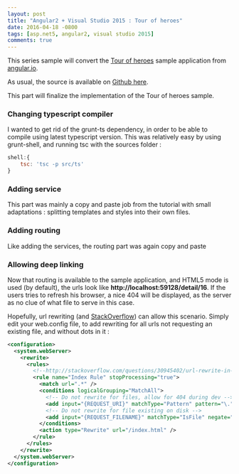 ```yaml
---
layout: post
title: "Angular2 + Visual Studio 2015 : Tour of heroes"
date: 2016-04-18 -0800
tags: [asp.net5, angular2, visual studio 2015]
comments: true
---
```


This series sample will convert the [Tour of heroes](https://angular.io/docs/ts/latest/tutorial/) sample application from [angular.io](https://angular.io/docs). 

As usual, the source is available on [Github here](https://github.com/mathieubrun/Samples.Angular2/tree/dev-part-3).

This part will finalize the implementation of the Tour of heroes sample. 

### Changing typescript compiler

I wanted to get rid of the grunt-ts dependency, in order to be able to compile using latest typescript version. This was relatively easy by using grunt-shell, and running tsc with the sources folder :

```` javascript
shell:{
    tsc: 'tsc -p src/ts'
}
````

### Adding service

This part was mainly a copy and paste job from the tutorial with small adaptations : splitting templates and styles into their own files. 

### Adding routing

Like adding the services, the routing part was again copy and paste

### Allowing deep linking

Now that routing is available to the sample application, and HTML5 mode is used (by default), the urls look like **http://localhost:59128/detail/16**. If the users tries to refresh his browser, a nice 404 will be displayed, as the server as no clue of what file to serve in this case.

Hopefully, url rewriting (and [StackOverflow](http://stackoverflow.com/questions/30945402/url-rewrite-in-asp-net-5)) can allow this scenario. Simply edit your web.config file, to add rewriting for all urls not requesting an existing file, and without dots in it :

```` xml
<configuration>
  <system.webServer>
    <rewrite>
      <rules>
        <!--http://stackoverflow.com/questions/30945402/url-rewrite-in-asp-net-5 -->
        <rule name="Index Rule" stopProcessing="true">
          <match url=".*" />
          <conditions logicalGrouping="MatchAll">
            <!-- Do not rewrite for files, allow for 404 during dev -->
            <add input="{REQUEST_URI}" matchType="Pattern" pattern="\." negate="true" />
            <!-- Do not rewrite for file existing on disk -->
            <add input="{REQUEST_FILENAME}" matchType="IsFile" negate="true" />
          </conditions>
          <action type="Rewrite" url="/index.html" />
        </rule>
      </rules>
    </rewrite>
  </system.webServer>
</configuration>
````

